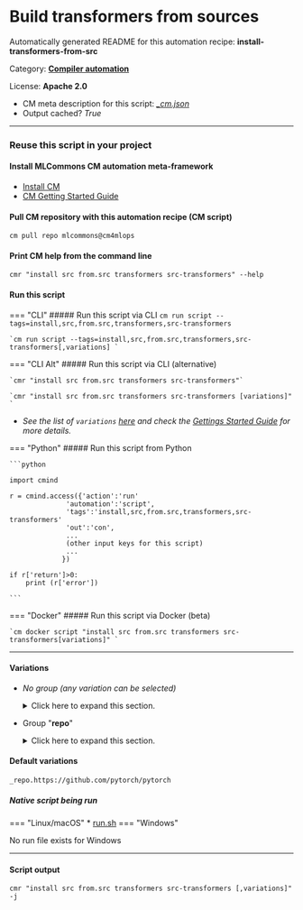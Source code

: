 # Build transformers from sources
Automatically generated README for this automation recipe: **install-transformers-from-src**

Category: **[Compiler automation](..)**

License: **Apache 2.0**


* CM meta description for this script: *[_cm.json](https://github.com/mlcommons/cm4mlops/tree/main/script/install-transformers-from-src/_cm.json)*
* Output cached? *True*

---
### Reuse this script in your project

#### Install MLCommons CM automation meta-framework

* [Install CM](https://docs.mlcommons.org/ck/install)
* [CM Getting Started Guide](https://docs.mlcommons.org/ck/getting-started/)

#### Pull CM repository with this automation recipe (CM script)

```cm pull repo mlcommons@cm4mlops```

#### Print CM help from the command line

````cmr "install src from.src transformers src-transformers" --help````

#### Run this script

=== "CLI"
    ##### Run this script via CLI
    `cm run script --tags=install,src,from.src,transformers,src-transformers`

    `cm run script --tags=install,src,from.src,transformers,src-transformers[,variations] `

=== "CLI Alt"
    ##### Run this script via CLI (alternative)

    `cmr "install src from.src transformers src-transformers"`

    `cmr "install src from.src transformers src-transformers [variations]" `


* *See the list of `variations` [here](#variations) and check the [Gettings Started Guide](https://github.com/mlcommons/ck/blob/dev/docs/getting-started.md) for more details.*

=== "Python"
    ##### Run this script from Python


    ```python

    import cmind

    r = cmind.access({'action':'run'
                  'automation':'script',
                  'tags':'install,src,from.src,transformers,src-transformers'
                  'out':'con',
                  ...
                  (other input keys for this script)
                  ...
                 })

    if r['return']>0:
        print (r['error'])

    ```


=== "Docker"
    ##### Run this script via Docker (beta)

    `cm docker script "install src from.src transformers src-transformers[variations]" `

___


#### Variations

  * *No group (any variation can be selected)*
    <details>
    <summary>Click here to expand this section.</summary>

    * `_branch.#`
      - Environment variables:
        - *CM_GIT_CHECKOUT*: `#`
      - Workflow:
    * `_for-intel-mlperf-inference-v3.1-bert`
      - Environment variables:
        - *CM_CONDA_ENV*: `yes`
      - Workflow:
        1. ***Read "deps" on other CM scripts***
           * get,conda,_name.bert-pt
             * CM names: `--adr.['conda']...`
             - CM script: [get-conda](https://github.com/mlcommons/cm4mlops/tree/master/script/get-conda)
           * get,generic,conda-package,_package.python
             * CM names: `--adr.['conda-package', 'python3']...`
             - CM script: [install-generic-conda-package](https://github.com/mlcommons/cm4mlops/tree/master/script/install-generic-conda-package)
           * get,generic,conda-package,_package.wheel,_source.conda-forge
             * CM names: `--adr.['conda-package', 'wheel']...`
             - CM script: [install-generic-conda-package](https://github.com/mlcommons/cm4mlops/tree/master/script/install-generic-conda-package)
           * get,generic,conda-package,_package.setuptools,_source.conda-forge
             * CM names: `--adr.['conda-package', 'setuptools']...`
             - CM script: [install-generic-conda-package](https://github.com/mlcommons/cm4mlops/tree/master/script/install-generic-conda-package)
    * `_sha.#`
      - Environment variables:
        - *CM_GIT_CHECKOUT_SHA*: `#`
      - Workflow:
    * `_tag.#`
      - Environment variables:
        - *CM_GIT_CHECKOUT_TAG*: `#`
      - Workflow:

    </details>


  * Group "**repo**"
    <details>
    <summary>Click here to expand this section.</summary>

    * `_repo.#`
      - Environment variables:
        - *CM_GIT_URL*: `#`
      - Workflow:
    * **`_repo.https://github.com/pytorch/pytorch`** (default)
      - Environment variables:
        - *CM_GIT_URL*: `https://github.com/huggingface/transformers`
      - Workflow:

    </details>


#### Default variations

`_repo.https://github.com/pytorch/pytorch`

##### Native script being run
=== "Linux/macOS"
     * [run.sh](https://github.com/mlcommons/cm4mlops/tree/main/script/install-transformers-from-src/run.sh)
=== "Windows"

No run file exists for Windows
___
#### Script output
`cmr "install src from.src transformers src-transformers [,variations]"  -j`